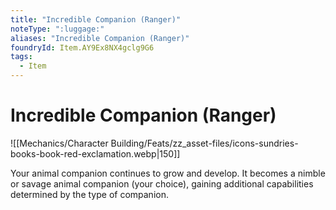 ```yaml
---
title: "Incredible Companion (Ranger)"
noteType: ":luggage:"
aliases: "Incredible Companion (Ranger)"
foundryId: Item.AY9Ex8NX4gclg9G6
tags:
  - Item
---
```


# Incredible Companion (Ranger)
![[Mechanics/Character Building/Feats/zz_asset-files/icons-sundries-books-book-red-exclamation.webp|150]]

Your animal companion continues to grow and develop. It becomes a nimble or savage animal companion (your choice), gaining additional capabilities determined by the type of companion.
